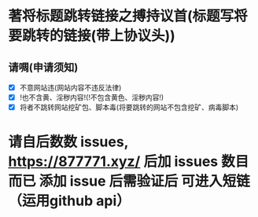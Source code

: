# 著将标题跳转链接之搏持议首(标题写将要跳转的链接(带上协议头))
## 请啁(申请须知)
- [x] 不意网站违(网站内容不违反法律)
- [x] !也不含黄、淫秽内容!(!不包含黄色、淫秽内容!)
- [x] 将者不跳转网站挖矿包、脚本毒(将要跳转的网站不包含挖矿、病毒脚本)
# 请自后数数 issues, https://877771.xyz/  后加 issues 数目而已 添加 issue 后需验证后 可进入短链（运用github api）


